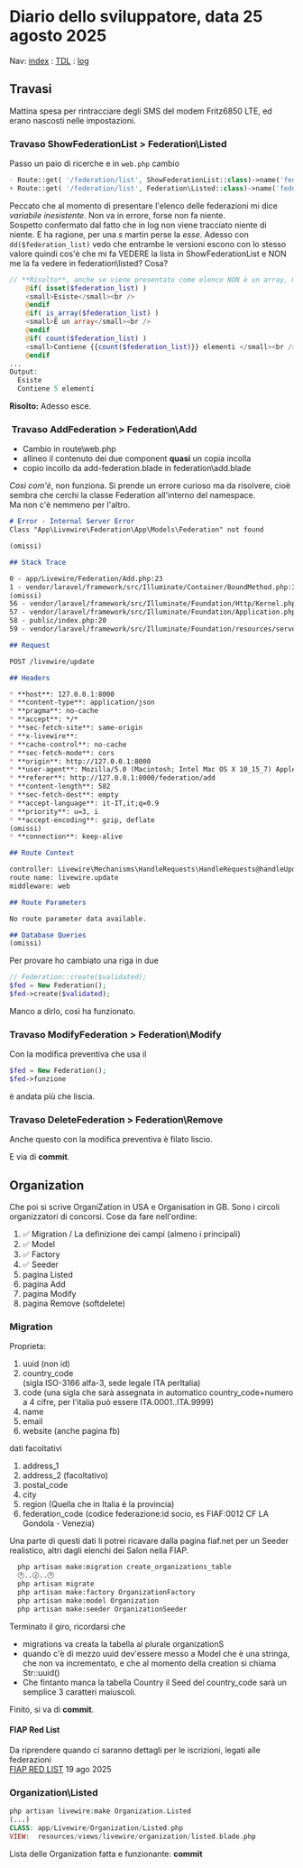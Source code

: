 # Diario dello sviluppatore, data 25 agosto 2025

Nav: [index](../index.md) : [TDL](../TDL.md) : [log](../../storage/logs/laravel.log)

## Travasi

Mattina spesa per rintracciare degli SMS del modem Fritz6850 LTE,
ed erano nascosti nelle impostazioni.

### Travaso ShowFederationList > Federation\Listed

Passo un paio di ricerche e in `web.php` cambio

```php
- Route::get( '/federation/list', ShowFederationList::class)->name('federation-list');
+ Route::get( '/federation/list', Federation\Listed::class)->name('federation-list');
```

Peccato che al momento di presentare l'elenco delle federazioni mi dice *variabile inesistente*.
Non va in errore, forse non fa niente.  
Sospetto confermato dal fatto che in log non viene tracciato niente di niente.
E ha ragione, per una *s* martin perse la *esse*.
Adesso con `dd($federation_list)` vedo che entrambe le versioni
escono con lo stesso valore quindi cos'è che mi fa VEDERE
la lista in ShowFederationList e NON me la fa vedere in federation\listed? Cosa?

```php
// **Risolto**, anche se viene presentato come elenco NON è un array, ma una Collection
    @if( isset($federation_list) )
    <small>Esiste</small><br />
    @endif
    @if( is_array($federation_list) )
    <small>È un array</small><br />
    @endif
    @if( count($federation_list) )
    <small>Contiene {{count($federation_list)}} elementi </small><br />
    @endif
...
Output:
  Esiste
  Contiene 5 elementi
```

**Risolto:** Adesso esce.

###  Travaso AddFederation > Federation\Add

- Cambio in route\web.php
- allineo il contenuto dei due component **quasi** un copia incolla
- copio incollo da add-federation.blade in federation\add.blade

*Così com'è*, non funziona. Si prende un errore curioso ma da risolvere,
cioè sembra che cerchi la classe Federation all'interno del namespace.  
Ma non c'è nemmeno per l'altro.  

```md
# Error - Internal Server Error
Class "App\Livewire\Federation\App\Models\Federation" not found

(omissi) 

## Stack Trace

0 - app/Livewire/Federation/Add.php:23
1 - vendor/laravel/framework/src/Illuminate/Container/BoundMethod.php:36
(omissi)
56 - vendor/laravel/framework/src/Illuminate/Foundation/Http/Kernel.php:144
57 - vendor/laravel/framework/src/Illuminate/Foundation/Application.php:1219
58 - public/index.php:20
59 - vendor/laravel/framework/src/Illuminate/Foundation/resources/server.php:23

## Request

POST /livewire/update

## Headers

* **host**: 127.0.0.1:8000
* **content-type**: application/json
* **pragma**: no-cache
* **accept**: */*
* **sec-fetch-site**: same-origin
* **x-livewire**: 
* **cache-control**: no-cache
* **sec-fetch-mode**: cors
* **origin**: http://127.0.0.1:8000
* **user-agent**: Mozilla/5.0 (Macintosh; Intel Mac OS X 10_15_7) AppleWebKit/605.1.15 (KHTML, like Gecko) Version/18.6 Safari/605.1.15
* **referer**: http://127.0.0.1:8000/federation/add
* **content-length**: 582
* **sec-fetch-dest**: empty
* **accept-language**: it-IT,it;q=0.9
* **priority**: u=3, i
* **accept-encoding**: gzip, deflate
(omissi)
* **connection**: keep-alive

## Route Context

controller: Livewire\Mechanisms\HandleRequests\HandleRequests@handleUpdate
route name: livewire.update
middleware: web

## Route Parameters

No route parameter data available.

## Database Queries
(omissi)
```

Per provare ho cambiato una riga in due

```php
// Federation::create($validated);
$fed = New Federation();
$fed->create($validated);
```

Manco a dirlo, così ha funzionato.

### Travaso ModifyFederation > Federation\Modify

Con la modifica preventiva che usa il

```php
$fed = New Federation();
$fed->funzione
```

è andata più che liscia.

### Travaso DeleteFederation > Federation\Remove

Anche questo con la modifica preventiva è filato liscio.

E via di **commit**.

## Organization

Che poi si scrive OrganiZation in USA e Organisation in GB. Sono i circoli organizzatori di concorsi. Cose da fare nell'ordine:

1. ✅ Migration / La definizione dei campi (almeno i principali)
1. ✅ Model
1. ✅ Factory
1. ✅ Seeder
1. pagina Listed
1. pagina Add
1. pagina Modify
1. pagina Remove (softdelete)

### Migration

Proprieta:

1. uuid (non id)
1. country_code  
  (sigla ISO-3166 alfa-3, sede legale ITA perItalia)
1. code (una sigla che sarà assegnata in automatico country_code+numero a 4 cifre, per l'italia può essere ITA.0001..ITA.9999)
1. name
1. email
1. website (anche pagina fb)

dati facoltativi

1. address_1
1. address_2 (facoltativo)
1. postal_code
1. city
1. region (Quella che in Italia è la provincia)
1. federation_code (codice federazione:id socio, es FIAF:0012 CF LA Gondola - Venezia)

Una parte di questi dati li potrei ricavare dalla pagina fiaf.net per un Seeder realistico, altri dagli elenchi dei Salon nella FIAP.

```bash
  php artisan make:migration create_organizations_table
  🕐..🕜..🕑
  php artisan migrate
  php artisan make:factory OrganizationFactory
  php artisan make:model Organization
  php artisan make:seeder OrganizationSeeder
```

Terminato il giro, ricordarsi che

- migrations va creata la tabella al plurale organizationS
- quando c'è di mezzo uuid dev'essere messo a Model che è una stringa, che non va incrementato, e che al momento della creation si chiama Str::uuid()
- Che fintanto manca la tabella Country il Seed del country_code sarà un semplice 3 caratteri maiuscoli.

Finito, si va di **commit**.

#### FIAP Red List

Da riprendere quando ci saranno dettagli per le iscrizioni, legati alle federazioni  
[FIAP RED LIST](./250819%20INFO_2025_RED%20LIST.pdf) 19 ago 2025

### Organization\Listed

```php
php artisan livewire:make Organization.Listed
(...)
CLASS: app/Livewire/Organization/Listed.php
VIEW:  resources/views/livewire/organization/listed.blade.php
```

Lista delle Organization fatta e funzionante: **commit**
